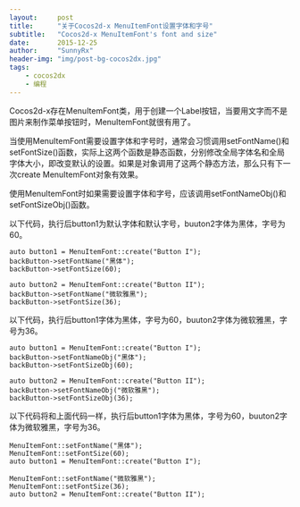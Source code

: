 ```yaml
---
layout:     post
title:      "关于Cocos2d-x MenuItemFont设置字体和字号"
subtitle:   "Cocos2d-x MenuItemFont's font and size"
date:       2015-12-25
author:     "SunnyRx"
header-img: "img/post-bg-cocos2dx.jpg"
tags:
    - cocos2dx
    - 编程
---
```

Cocos2d-x存在MenuItemFont类，用于创建一个Label按钮，当要用文字而不是图片来制作菜单按钮时，MenuItemFont就很有用了。

当使用MenuItemFont需要设置字体和字号时，通常会习惯调用setFontName()和setFontSize()函数，实际上这两个函数是静态函数，分别修改全局字体名和全局字体大小，即改变默认的设置。如果是对象调用了这两个静态方法，那么只有下一次create MenuItemFont对象有效果。

使用MenuItemFont时如果需要设置字体和字号，应该调用setFontNameObj()和setFontSizeObj()函数。

以下代码，执行后button1为默认字体和默认字号，buuton2字体为黑体，字号为60。
```
auto button1 = MenuItemFont::create("Button I");
backButton->setFontName("黑体");
backButton->setFontSize(60);

auto button2 = MenuItemFont::create("Button II");
backButton->setFontName("微软雅黑");
backButton->setFontSize(36);
```

以下代码，执行后button1字体为黑体，字号为60，buuton2字体为微软雅黑，字号为36。
```
auto button1 = MenuItemFont::create("Button I");
backButton->setFontNameObj("黑体");
backButton->setFontSizeObj(60);

auto button2 = MenuItemFont::create("Button II");
backButton->setFontNameObj("微软雅黑");
backButton->setFontSizeObj(36);
```

以下代码将和上面代码一样，执行后button1字体为黑体，字号为60，buuton2字体为微软雅黑，字号为36。
```
MenuItemFont::setFontName("黑体");
MenuItemFont::setFontSize(60);
auto button1 = MenuItemFont::create("Button I");

MenuItemFont::setFontName("微软雅黑");
MenuItemFont::setFontSize(36);
auto button2 = MenuItemFont::create("Button II");
```